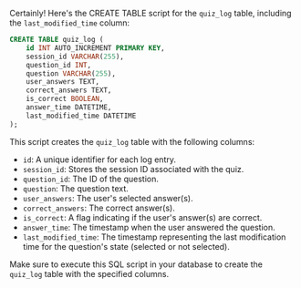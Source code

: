Certainly! Here's the CREATE TABLE script for the `quiz_log` table, including the `last_modified_time` column:

```sql
CREATE TABLE quiz_log (
    id INT AUTO_INCREMENT PRIMARY KEY,
    session_id VARCHAR(255),
    question_id INT,
    question VARCHAR(255),
    user_answers TEXT,
    correct_answers TEXT,
    is_correct BOOLEAN,
    answer_time DATETIME,
    last_modified_time DATETIME
);
```

This script creates the `quiz_log` table with the following columns:

- `id`: A unique identifier for each log entry.
- `session_id`: Stores the session ID associated with the quiz.
- `question_id`: The ID of the question.
- `question`: The question text.
- `user_answers`: The user's selected answer(s).
- `correct_answers`: The correct answer(s).
- `is_correct`: A flag indicating if the user's answer(s) are correct.
- `answer_time`: The timestamp when the user answered the question.
- `last_modified_time`: The timestamp representing the last modification time for the question's state (selected or not selected).

Make sure to execute this SQL script in your database to create the `quiz_log` table with the specified columns.